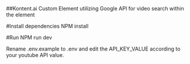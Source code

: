 ##Kontent.ai Custom Element utilizing Google API for video search within the element

#Install dependencies
NPM install

#Run
NPM run dev

Rename .env.example to .env and edit the API_KEY_VALUE according to your youtube API value.


